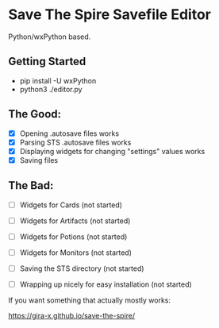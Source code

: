 # Save The Spire Savefile Editor

Python/wxPython based.

## Getting Started

* pip install -U wxPython
* python3 ./editor.py

## The Good:

- [x] Opening .autosave files works
- [x] Parsing STS .autosave files works
- [x] Displaying widgets for changing "settings" values works
- [X] Saving files

## The Bad:


- [ ] Widgets for Cards (not started)
- [ ] Widgets for Artifacts (not started)
- [ ] Widgets for Potions (not started)
- [ ] Widgets for Monitors (not started)
- [ ] Saving the STS directory (not started)
- [ ] Wrapping up nicely for easy installation (not started)


If you want something that actually mostly works:

  https://gira-x.github.io/save-the-spire/

